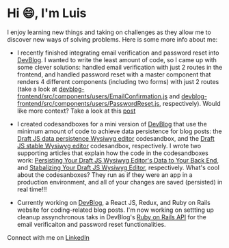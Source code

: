 # Hi :smile:, I'm Luis

I enjoy learning new things and taking on challenges as they allow me to discover new ways of solving problems. Here is some more info about me:

* I recently finished integrating email verification and password reset into [DevBlog](https://devblog.dev/). I wanted to write the least amount of code, so I came up with some clever solutions: handled email verification with just 2 routes in the frontend, and handled password reset with a master component that renders 4 different components (including two forms) with just 2 routes (take a look at [devblog-frontend/src/components/users/EmailConfirmation.js](https://github.com/mmartinezluis/devblog-frontend/blob/main/src/components/users/EmailConfirmation.js) and [devblog-frontend/src/components/users/PasswordReset.js](https://github.com/mmartinezluis/devblog-frontend/blob/main/src/components/users/PasswordReset.js), respectively).
Would like more context? Take a look at this [post](https://www.linkedin.com/posts/luis-martinez-mosquete_react-reactjs-activity-6876022782979928064-EdfE)

* I created codesandboxes for a mini version of [DevBlog](https://devblog.dev/) that use the minimum amount of code to achieve data persistence for blog posts: the [Draft JS data persistence Wysiwyg editor](https://codesandbox.io/s/blog-website-prototype-p4lwp?file=/src/index.js) codesandbox, and the [Draft JS stable Wysiwyg editor](https://codesandbox.io/s/draft-js-wysiwygstable-53qnq) codesandbox, respectively. I wrote two supporting articles that explain how the code in the codesandboxes work: [Persisting Your Draft JS Wysiwyg Editor's Data to Your Back End](https://devblog.dev/posts/155), and [Stabalizing Your Draft JS Wysiwyg Editor](https://devblog.dev/posts/136), respectively. What's cool about the codesanboxes? They run as if they were an app in a production environment, and all of your changes are saved (persisted) in real time!!!

* Currently working on [DevBlog](https://github.com/mmartinezluis/devblog-frontend), a React JS, Redux, and Ruby on Rails website for coding-related blog posts. I'm now working on settting up cleanup assynchronous taks in DevBlog's [Ruby on Rails API](https://github.com/mmartinezluis/devblog-backend-postgres) for the email verificaiton and password reset functionalities. 

Connect with me on [LinkedIn](https://www.linkedin.com/in/luis-martinez-mosquete/)

